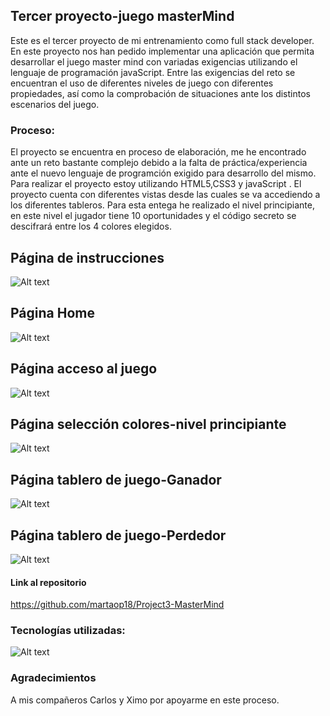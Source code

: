 
##       Tercer proyecto-juego masterMind 

Este es el tercer proyecto de mi entrenamiento como full stack developer. En este proyecto nos han pedido implementar una aplicación que permita desarrollar el juego master mind con variadas exigencias utilizando el lenguaje de programación javaScript. 
 Entre las exigencias del reto se encuentran el uso de diferentes niveles de juego con diferentes propiedades, así como la comprobación de situaciones ante los distintos escenarios del juego.  

### Proceso:
El proyecto se encuentra en proceso de elaboración, me he encontrado ante un reto bastante complejo debido a la falta de práctica/experiencia ante el nuevo lenguaje de programción exigido para desarrollo del mismo.
Para realizar el proyecto estoy utilizando HTML5,CSS3 y javaScript .
El proyecto cuenta con diferentes vistas desde las cuales se va accediendo a los diferentes tableros. Para esta entega he realizado el nivel principiante, en este nivel el jugador tiene 10 oportunidades y el código secreto se  descifrará entre los 4 colores elegidos.

## Página de instrucciones 
![Alt text](img/masterRules.jpg)

## Página Home 
![Alt text](img/masterMindHome.jpg)


## Página acceso al juego
![Alt text](img/masterPlayer.jpg)

## Página selección colores-nivel principiante
![Alt text](img/masterColors.jpg)


## Página tablero de juego-Ganador
![Alt text](img/masterGameW.jpg)

## Página tablero de juego-Perdedor
![Alt text](img/masterGameL.jpg)





#### Link al repositorio
https://github.com/martaop18/Project3-MasterMind



### Tecnologías utilizadas: 

![Alt text](img/tecnologías.jpg)

### Agradecimientos

A mis compañeros Carlos y Ximo por apoyarme en este proceso.